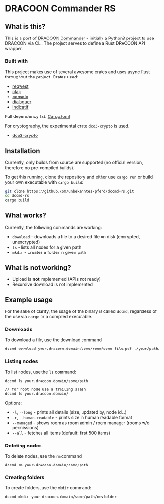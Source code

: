 # DRACOON Commander RS

## What is this?
This is a port of [DRACOON Commander](https://github.com/unbekanntes-pferd/dccmd) - initially a Python3 project to use DRACOON via CLI.
The project serves to define a Rust DRACOON API wrapper.

### Built with
This project makes use of several awesome crates and uses async Rust throughout the project.
Crates used:
- [reqwest](https://crates.io/crates/reqwest)
- [clap](https://crates.io/crates/reqwest)
- [console](https://crates.io/crates/console)
- [dialoguer](https://crates.io/crates/console)
- [indicatif](https://crates.io/crates/console)

Full dependency list: [Cargo.toml](Cargo.toml)

For cryptography, the experimental crate `dco3-crypto` is used.

- [dco3-crypto](https://github.com/unbekanntes-pferd/dco3-crypto)

## Installation

Currently, only builds from source are supported (no official version, therefore no pre-compiled builds).

To get this running, clone the repository and either use `cargo run` or build your own executable with `cargo build`:

```bash
git clone https://github.com/unbekanntes-pferd/dccmd-rs.git
cd dccmd-rs
cargo build
```

## What works?

Currently, the following commands are working:

- `download` - downloads a file to a desired file on disk (encrypted, unencrypted)
- `ls` - lists all nodes for a given path
- `mkdir` - creates a folder in given path

## What is not working?

- Upload is **not** implemented (APIs not ready)
- Recursive download is not implemented

## Example usage

For the sake of clarity, the usage of the binary is called `dccmd`, regardless of the use via `cargo` or a compiled executable.

### Downloads

To download a file, use the download command:

```bash
dccmd download your.dracoon.domain/some/room/some-file.pdf ./your/path/your-name.pdf
```

### Listing nodes
To list nodes, use the `ls` command:

```
dccmd ls your.dracoon.domain/some/path

// for root node use a trailing slash
dccmd ls your.dracoon.domain/
```

Options:
 - `-l`, `--long` - prints all details (size, updated by, node id...)           
 - `-r`, `--human-readable` - prints size in human readable format
 -    `--managed` - shows room as room admin / room manager (rooms w/o permissions)       
 -    `--all` - fetches all items (default: first 500 items)


### Deleting nodes

To delete nodes, use the `rm` command:

```
dccmd rm your.dracoon.domain/some/path

```

### Creating folders

To create folders, use the `mkdir` command:

```
dccmd mkdir your.dracoon.domain/some/path/newfolder

```